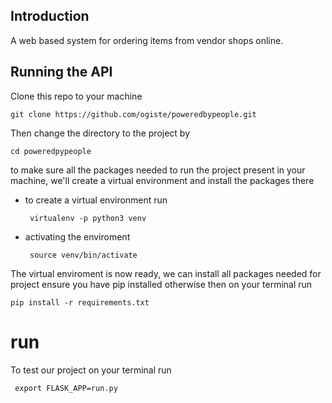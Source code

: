 ## Introduction
A web based system for ordering items from vendor shops online.

## Running the API  ##
Clone this repo to your machine

 ``` git clone https://github.com/ogiste/poweredbypeople.git ```

Then change the directory to the project by

``` cd poweredpypeople ```

to make sure all the packages needed to run the project present in your machine,
we'll create a virtual environment and install the packages there

* to create a virtual environment run


    ``` virtualenv -p python3 venv```
* activating the enviroment

    ``` source venv/bin/activate```

The virtual enviroment is now ready, we can install all packages needed for project
ensure you have pip installed otherwise
then on your terminal run

``` pip install -r requirements.txt ```

# run
To test our project on your terminal run

``` export FLASK_APP=run.py```